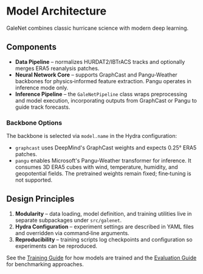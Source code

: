 # Model Architecture

GaleNet combines classic hurricane science with modern deep learning.

## Components

- **Data Pipeline** – normalizes HURDAT2/IBTrACS tracks and optionally merges
  ERA5 reanalysis patches.
- **Neural Network Core** – supports GraphCast and Pangu‑Weather backbones for
  physics‑informed feature extraction. Pangu operates in inference mode only.
- **Inference Pipeline** – the `GaleNetPipeline` class wraps preprocessing and
  model execution, incorporating outputs from GraphCast or Pangu to guide track
  forecasts.

### Backbone Options

The backbone is selected via `model.name` in the Hydra configuration:

- `graphcast` uses DeepMind's GraphCast weights and expects 0.25° ERA5 patches.
- `pangu` enables Microsoft's Pangu‑Weather transformer for inference. It
  consumes 3D ERA5 cubes with wind, temperature, humidity, and geopotential
  fields. The pretrained weights remain fixed; fine‑tuning is not supported.

## Design Principles

1. **Modularity** – data loading, model definition, and training utilities live
   in separate subpackages under `src/galenet`.
2. **Hydra Configuration** – experiment settings are described in YAML files and
   overridden via command‑line arguments.
3. **Reproducibility** – training scripts log checkpoints and configuration so
   experiments can be reproduced.

See the [Training Guide](training.md) for how models are trained and the
[Evaluation Guide](evaluation.md) for benchmarking approaches.

